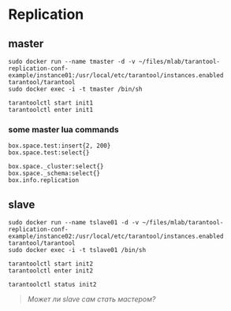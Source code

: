# Replication
## master
```
sudo docker run --name tmaster -d -v ~/files/mlab/tarantool-replication-conf-example/instance01:/usr/local/etc/tarantool/instances.enabled tarantool/tarantool
sudo docker exec -i -t tmaster /bin/sh
```

```
tarantoolctl start init1
tarantoolctl enter init1
```

### some master lua commands
```
box.space.test:insert{2, 200}
box.space.test:select{}

box.space._cluster:select{}
box.space._schema:select{}
box.info.replication
```

## slave
```
sudo docker run --name tslave01 -d -v ~/files/mlab/tarantool-replication-conf-example/instance02:/usr/local/etc/tarantool/instances.enabled tarantool/tarantool
sudo docker exec -i -t tslave01 /bin/sh
```

```
tarantoolctl start init2
tarantoolctl enter init2

tarantoolctl status init2
```

> *Может ли slave сам стать мастером?*